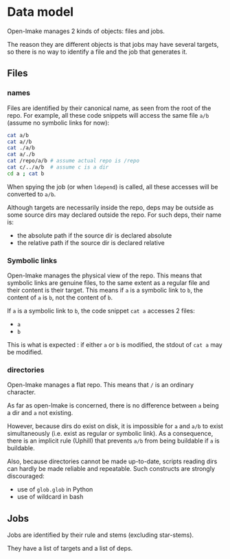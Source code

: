 <!-- This file is part of the open-lmake distribution (git@github.com:cesar-douady/open-lmake.git)-->
<!-- Copyright (c) 2023-2025 Doliam-->
<!-- This program is free software: you can redistribute/modify under the terms of the GPL-v3 (https://www.gnu.org/licenses/gpl-3.0.html).-->
<!-- This program is distributed WITHOUT ANY WARRANTY, without even the implied warranty of MERCHANTABILITY or FITNESS FOR A PARTICULAR PURPOSE.-->

# Data model

Open-lmake manages 2 kinds of objects: files and jobs.

The reason they are different objects is that jobs may have several targets, so there is no way to identify a file and the job that generates it.

## Files

### names

Files are identified by their canonical name, as seen from the root of the repo.
For example, all these code snippets will access the same file `a/b` (assume no symbolic links for now):

```bash
cat a/b
cat a//b
cat ./a/b
cat a/./b
cat /repo/a/b # assume actual repo is /repo
cat c/../a/b  # assume c is a dir
cd a ; cat b
```

When spying the job (or when `ldepend`) is called, all these accesses will be converted to `a/b`.

Although targets are necessarily inside the repo, deps may be outside as some source dirs may declared outside the repo.
For such deps, their name is:

- the absolute path if the source dir is declared absolute
- the relative path if the source dir is declared relative

### Symbolic links

Open-lmake manages the physical view of the repo.
This means that symbolic links are genuine files, to the same extent as a regular file and their content is their target.
This means if `a` is a symbolic link to `b`, the content of `a` is `b`, not the content of `b`.

If `a` is a symbolic link to `b`, the code snippet `cat a` accesses 2 files:

- `a`
- `b`

This is what is expected : if either `a` or `b` is modified, the stdout of `cat a` may be modified.

### directories

Open-lmake manages a flat repo.
This means that `/` is an ordinary character.

As far as open-lmake is concerned, there is no difference between `a` being a dir and `a` not existing.

However, because dirs do exist on disk, it is impossible for `a` and `a/b` to exist simultaneously (i.e. exist as regular or symbolic link).
As a consequence, there is an implicit rule (Uphill) that prevents `a/b` from being buildable if `a` is buildable.

Also, because directories cannot be made up-to-date, scripts reading dirs can hardly be made reliable and repeatable.
Such constructs are strongly discouraged:

- use of `glob.glob` in Python
- use of wildcard in bash

## Jobs

Jobs are identified by their rule and stems (excluding star-stems).

They have a list of targets and a list of deps.
